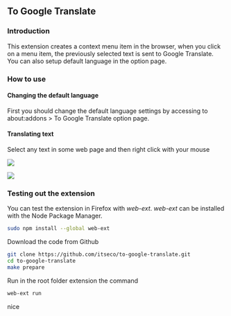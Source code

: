 ## To Google Translate
### Introduction
 
This extension creates a context menu item in the browser, when you click on a menu item, the previously selected text is sent to Google Translate. You can also setup default language in the option page.

### How to use
#### Changing the default language
First you should change the default language settings by accessing to about:addons > To Google Translate option page.

#### Translating text
Select any text in some web page and then right click with your mouse

![](https://raw.githubusercontent.com/itseco/to-google-translate/master/screenshot.png)

![](https://raw.githubusercontent.com/itseco/to-google-translate/master/google-translate.png)

### Testing out the extension
You can test the extension in Firefox with *web-ext*. *web-ext* can be installed with the Node Package Manager.
```sh
sudo npm install --global web-ext
```
Download the code from Github
```sh
git clone https://github.com/itseco/to-google-translate.git
cd to-google-translate
make prepare
```

Run in the root folder extension the command
```sh
web-ext run
```
nice
